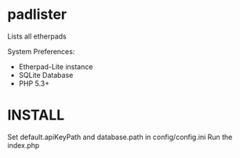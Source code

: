 padlister
=========

Lists all etherpads

System Preferences:
- Etherpad-Lite instance
- SQLite Database
- PHP 5.3+

INSTALL
=======

Set default.apiKeyPath and database.path in config/config.ini
Run the index.php
